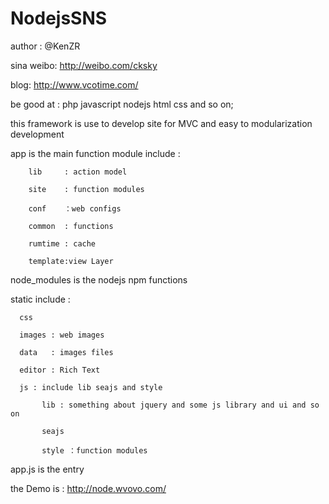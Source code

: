 NodejsSNS
=========

author : @KenZR 

sina weibo: http://weibo.com/cksky 

blog: http://www.vcotime.com/

be good at : php javascript nodejs html css and so on;

this framework is use to develop site for MVC and easy to modularization development

app is the main function module include :

        lib     : action model
        
        site    : function modules 
        
        conf    ：web configs
        
        common  : functions
        
        rumtime : cache
        
        template:view Layer
        
node_modules is the nodejs npm functions

static include :

      css
      
      images : web images 
      
      data   : images files
      
      editor : Rich Text
      
      js : include lib seajs and style
      
           lib : something about jquery and some js library and ui and so on
           
           seajs
           
           style ：function modules
           
app.js is the entry

the Demo is : http://node.wvovo.com/
      
      
      


